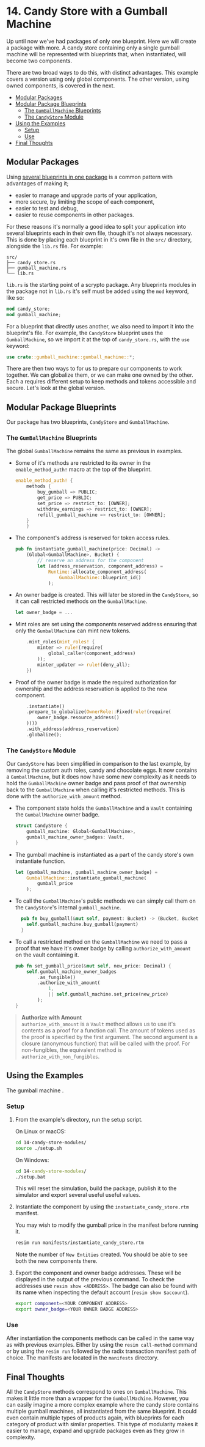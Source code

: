 # 14. Candy Store with a Gumball Machine

Up until now we've had packages of only one blueprint. Here we will create a
package with more. A candy store containing only a single gumball machine will
be represented with blueprints that, when instantiated, will become two
components.

There are two broad ways to do this, with distinct advantages. This example
covers a version using only global components. The other version, using owned
components, is covered in the next.

- [Modular Packages](#modular-packages)
- [Modular Package Blueprints](#modular-package-blueprints)
  - [The `GumBallMachine` Blueprints](#the-gumballmachine-blueprints)
  - [The `CandyStore` Module](#the-candystore-module)
- [Using the Examples](#using-the-examples)
  - [Setup](#setup)
  - [Use](#use)
- [Final Thoughts](#final-thoughts)

## Modular Packages

Using
[several blueprints in one package](https://docs.radixdlt.com/docs/en/reusable-blueprints-pattern#small-modular-reusable-blueprints)
is a common pattern with advantages of making it;

- easier to manage and upgrade parts of your application,
- more secure, by limiting the scope of each component,
- easier to test and debug,
- easier to reuse components in other packages.

For these reasons it's normally a good idea to split your application into
several blueprints each in their own file, though it's not always necessary.
This is done by placing each blueprint in it's own file in the `src/` directory,
alongside the `lib.rs` file. For example:

```
src/
├── candy_store.rs
├── gumball_machine.rs
└── lib.rs
```

`lib.rs` is the starting point of a scrypto package. Any blueprints modules in
the package not in `lib.rs` it's self must be added using the `mod` keyword,
like so:

```rs lib.rs
mod candy_store;
mod gumball_machine;
```

For a blueprint that directly uses another, we also need to import it into the
blueprint's file. For example, the `CandyStore` blueprint uses the
`GumballMachine`, so we import it at the top of `candy_store.rs`, with the `use`
keyword:

```rs candy_store.rs
use crate::gumball_machine::gumball_machine::*;
```

There are then two ways to for us to prepare our components to work together. We
can globalize them, or we can make one owned by the other. Each a requires
different setup to keep methods and tokens accessible and secure. Let's look at
the global version.

## Modular Package Blueprints

Our package has two blueprints, `CandyStore` and `GumballMachine`.

### The `GumBallMachine` Blueprints

The global `GumballMachine` remains the same as previous in examples.

- Some of it's methods are restricted to its owner in the `enable_method_auth!`
  macro at the top of the blueprint.

  ```rs
  enable_method_auth! {
      methods {
          buy_gumball => PUBLIC;
          get_price => PUBLIC;
          set_price => restrict_to: [OWNER];
          withdraw_earnings => restrict_to: [OWNER];
          refill_gumball_machine => restrict_to: [OWNER];
      }
      }
  ```

- The component's address is reserved for token access rules.

  ```rs
  pub fn instantiate_gumball_machine(price: Decimal) ->
      (Global<GumballMachine>, Bucket) {
          // reserve an address for the component
          let (address_reservation, component_address) =
              Runtime::allocate_component_address(
                  GumballMachine::blueprint_id()
              );
  ```

- An owner badge is created. This will later be stored in the `CandyStore`, so
  it can call restricted methods on the `GumballMachine`.

  ```rs
  let owner_badge = ...
  ```

- Mint roles are set using the components reserved address ensuring that only
  the `GumballMachine` can mint new tokens.

  ```rs
      .mint_roles(mint_roles! {
          minter => rule!(require(
              global_caller(component_address)
          ));
          minter_updater => rule!(deny_all);
      })
  ```

- Proof of the owner badge is made the required authorization for ownership and
  the address reservation is applied to the new component.

  ```rs
      .instantiate()
      .prepare_to_globalize(OwnerRole::Fixed(rule!(require(
          owner_badge.resource_address()
      ))))
      .with_address(address_reservation)
      .globalize();
  ```

### The `CandyStore` Module

Our `CandyStore` has been simplified in comparison to the last example, by
removing the custom auth roles, candy and chocolate eggs. It now contains a
`GumballMachine`, but it does now have some new complexity as it needs to hold
the `GumballMachine` owner badge and pass proof of that ownership back to the
`GumballMachine` when calling it's restricted methods. This is done with the
`authorize_with_amount` method.

- The component state holds the `GumballMachine` and a `Vault` containing the
  `GumballMachine` owner badge.

  ```rs
  struct CandyStore {
      gumball_machine: Global<GumballMachine>,
      gumball_machine_owner_badges: Vault,
  }
  ```

- The gumball machine is instantiated as a part of the candy store's own
  instantiate function.

  ```rs
  let (gumball_machine, gumball_machine_owner_badge) =
      GumballMachine::instantiate_gumball_machine(
          gumball_price
      );
  ```

- To call the `GumballMachine`'s public methods we can simply call them on the
  `CandyStore`'s internal `gumball_machine`.

  ```rs
    pub fn buy_gumball(&mut self, payment: Bucket) -> (Bucket, Bucket) {
      self.gumball_machine.buy_gumball(payment)
    }
  ```

- To call a restricted method on the `GumballMachine` we need to pass a proof
  that we have it's owner badge by calling `authorize_with_amount` on the vault
  containing it.

  ```rs
  pub fn set_gumball_price(&mut self, new_price: Decimal) {
      self.gumball_machine_owner_badges
          .as_fungible()
          .authorize_with_amount(
              1,
              || self.gumball_machine.set_price(new_price)
          );
  }
  ```

> **Authorize with Amount**  
> `authorize_with_amount` is a `Vault` method allows us to use it's contents as
> a proof for a function call. The amount of tokens used as the proof is
> specified by the first argument. The second argument is a closure (anonymous
> function) that will be called with the proof. For non-fungibles, the
> equivalent method is `authorize_with_non_fungibles`.

## Using the Examples

The gumball machine .

### Setup

1. From the example's directory, run the setup script.

   On Linux or macOS:

   ```sh
   cd 14-candy-store-modules/
   source ./setup.sh
   ```

   On Windows:

   ```cmd
   cd 14-candy-store-modules/
   ./setup.bat
   ```

   This will reset the simulation, build the package, publish it to the
   simulator and export several useful useful values.

2. Instantiate the component by using the `instantiate_candy_store.rtm`
   manifest.

   You may wish to modify the gumball price in the manifest before running it.

   ```sh
   resim run manifests/instantiate_candy_store.rtm
   ```

   Note the number of `New Entities` created. You should be able to see both the
   new components there.

3. Export the component and owner badge addresses. These will be displayed in
   the output of the previous command. To check the addresses use
   `resim show <ADDRESS>`. The badge can also be found with its name when
   inspecting the default account (`resim show $account`).

   ```sh
   export component=<YOUR COMPONENT ADDRESS>
   export owner_badge=<YOUR OWNER BADGE ADDRESS>
   ```

### Use

After instantiation the components methods can be called in the same way as with
previous examples. Either by using the `resim call-method` command or by using
the `resim run` followed by the radix transaction manifest path of choice. The
manifests are located in the `manifests` directory.

## Final Thoughts

All the `CandyStore` methods correspond to ones on `GumballMachine`. This makes
it little more than a wrapper for the `GumballMachine`. However, you can easily
imagine a more complex example where the candy store contains multiple gumball
machines, all instantiated from the same blueprint. It could even contain
multiple types of products again, with blueprints for each category of product
with similar properties. This type of modularity makes it easier to manage,
expand and upgrade packages even as they grow in complexity.
